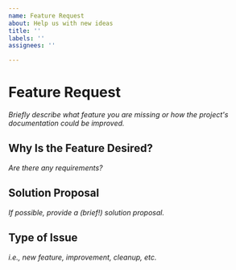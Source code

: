 ```yaml
---
name: Feature Request
about: Help us with new ideas
title: ''
labels: ''
assignees: ''

---
```


# Feature Request

_Briefly describe what feature you are missing or how the project's documentation could be improved._

## Why Is the Feature Desired?
_Are there any requirements?_

## Solution Proposal
_If possible, provide a (brief!) solution proposal._

## Type of Issue
_i.e., new feature, improvement, cleanup, etc._
